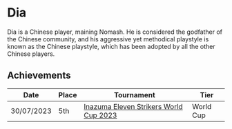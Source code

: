 # Dia

Dia is a Chinese player, maining Nomash. 
He is considered the godfather of the Chinese community, 
and his aggressive yet methodical playstyle is known as the Chinese playstyle,
which has been adopted by all the other Chinese players.

## Achievements

|Date|Place|Tournament|Tier|
|-|-|-|-|
| 30/07/2023 | 5th | [Inazuma Eleven Strikers World Cup 2023](/inapedia/tournaments/worldcup23.md) | World Cup |

